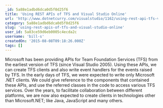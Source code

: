 ```yaml
---
_id: 5a88e1adbd6dca0d5f0d25f6
title: 'Using REST APIs of TFS and Visual Studio Online'
url: 'http://www.dotnetcurry.com/visualstudio/1162/using-rest-api-tfs-visual-studio-online'
category: 5a88e1adbd6dca0d5f0d25f6
slug: 'using-rest-apis-of-tfs-and-visual-studio-online'
user_id: 5a83ce59d6eb0005c4ecda2c
username: 'bill-s'
createdOn: '2015-08-08T09:18:26.000Z'
tags: []
---
```


Microsoft has been providing APIs for Team Foundation Services (TFS) from the earliest version of TFS (since Visual Studio 2005). Using these APIs, we can create TFS clients and also write event handlers for the events raised by TFS. In the early days of TFS, we were expected to write only Microsoft .NET clients. We could give reference to the components that contained these APIs, and use the referred classes in the code to access various TFS services. Over the years, to facilitate collaboration between different platforms, we are now also expected to create clients in technologies other than Microsoft.NET; like Java, JavaScript and many others.
